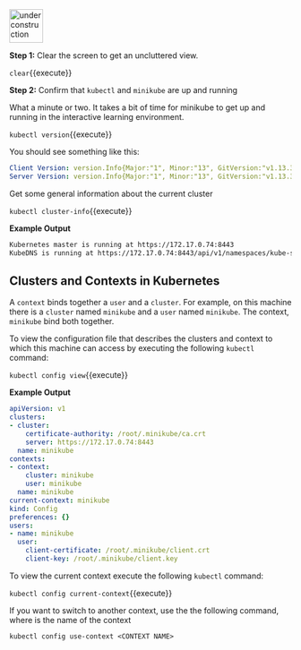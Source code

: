  <img src="http://www.gosc.org/_Media/under-construction-yellow-d_med.png" width="60" alt="under construction" />
 
**Step 1:** Clear the screen to  get an uncluttered view.
 
`clear`{{execute}}
  
**Step 2:** Confirm that `kubectl` and `minikube` are up and running

What a minute or two. It takes a bit of time for minikube to get up and running in the interactive learning environment.

`kubectl version`{{execute}}

You should see something like this:

```yaml
Client Version: version.Info{Major:"1", Minor:"13", GitVersion:"v1.13.3", GitCommit:"721bfa751924da8d1680787490c54b9179b1fed0", GitTreeState:"clean", BuildDate:"2019-02-01T20:08:12Z", GoVersion:"go1.11.5", Compiler:"gc", Platform:"linux/amd64"}
Server Version: version.Info{Major:"1", Minor:"13", GitVersion:"v1.13.3", GitCommit:"721bfa751924da8d1680787490c54b9179b1fed0", GitTreeState:"clean", BuildDate:"2019-02-01T20:00:57Z", GoVersion:"go1.11.5", Compiler:"gc", Platform:"linux/amd64"}
```

Get some general information about the current cluster

`kubectl cluster-info`{{execute}}


**Example Output**

```bash
Kubernetes master is running at https://172.17.0.74:8443
KubeDNS is running at https://172.17.0.74:8443/api/v1/namespaces/kube-system/services/kube-dns:dns/proxy
```

## Clusters and Contexts in Kubernetes

A `context` binds together a `user` and a `cluster`. For example, on this machine there is a `cluster` named `minikube` and 
a `user` named `minikube`. The context, `minikube` bind both together. 

To view the configuration file that describes the clusters and context to which this machine can access
by executing the following `kubectl` command:

`kubectl config view`{{execute}}

**Example Output**

```yaml
apiVersion: v1
clusters:
- cluster:
    certificate-authority: /root/.minikube/ca.crt
    server: https://172.17.0.74:8443
  name: minikube
contexts:
- context:
    cluster: minikube
    user: minikube
  name: minikube
current-context: minikube
kind: Config
preferences: {}
users:
- name: minikube
  user:
    client-certificate: /root/.minikube/client.crt
    client-key: /root/.minikube/client.key
```

To view the current context execute the following `kubectl` command:

`kubectl config current-context`{{execute}}


If you want to switch to another context, use the the following command, where **<CONTEXT NAME>** is the name of the context


`kubectl config use-context <CONTEXT NAME>`


